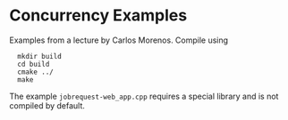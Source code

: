 # Concurrency Examples

Examples from a lecture by Carlos Morenos.
Compile using

```
  mkdir build
  cd build
  cmake ../
  make
```

The example `jobrequest-web_app.cpp` requires a special library and is
not compiled by default.
